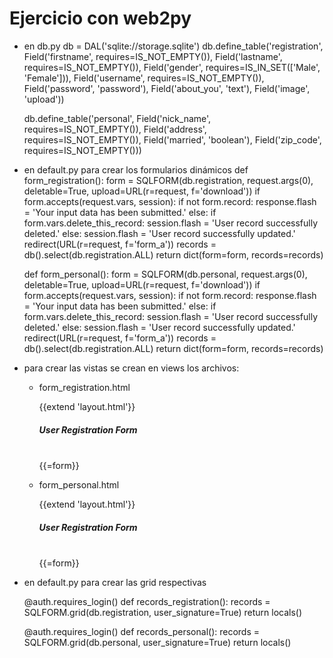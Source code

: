 # Ejercicio con web2py

- en db.py
    db = DAL('sqlite://storage.sqlite')
    db.define_table('registration',
        Field('firstname', requires=IS_NOT_EMPTY()),
        Field('lastname', requires=IS_NOT_EMPTY()),
        Field('gender', requires=IS_IN_SET(['Male', 'Female'])),
        Field('username', requires=IS_NOT_EMPTY()),
        Field('password', 'password'),
        Field('about_you', 'text'),
        Field('image', 'upload'))

    db.define_table('personal',
        Field('nick_name', requires=IS_NOT_EMPTY()),
        Field('address', requires=IS_NOT_EMPTY()),
        Field('married', 'boolean'),
        Field('zip_code', requires=IS_NOT_EMPTY()))


- en default.py para crear los formularios dinámicos
    def form_registration():
        form = SQLFORM(db.registration, request.args(0), deletable=True, upload=URL(r=request, f='download'))
        if form.accepts(request.vars, session):
           if not form.record:
               response.flash = 'Your input data has been submitted.'
           else:
               if form.vars.delete_this_record:
                   session.flash = 'User record successfully deleted.'
               else:
                   session.flash = 'User record successfully updated.'
               redirect(URL(r=request, f='form_a'))
        records = db().select(db.registration.ALL)
        return dict(form=form, records=records)

    def form_personal():
        form = SQLFORM(db.personal, request.args(0), deletable=True, upload=URL(r=request, f='download'))
        if form.accepts(request.vars, session):
           if not form.record:
               response.flash = 'Your input data has been submitted.'
           else:
               if form.vars.delete_this_record:
                   session.flash = 'User record successfully deleted.'
               else:
                   session.flash = 'User record successfully updated.'
               redirect(URL(r=request, f='form_a'))
        records = db().select(db.registration.ALL)
        return dict(form=form, records=records)

- para crear las vistas se crean en views los archivos:
  - form_registration.html

    {{extend 'layout.html'}}
    <h5> User Registration Form </h5>
    <br  />
    {{=form}}
    <br  />

  - form_personal.html

    {{extend 'layout.html'}}
    <h5> User Registration Form </h5>
    <br  />
    {{=form}}
    <br  />


- en default.py para crear las grid respectivas

    @auth.requires_login()
    def records_registration():
       records = SQLFORM.grid(db.registration, user_signature=True)
       return locals()

    @auth.requires_login()
    def records_personal():
       records = SQLFORM.grid(db.personal, user_signature=True)
       return locals()

